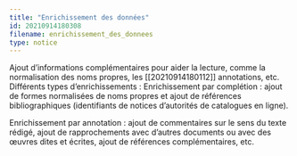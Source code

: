 ```yaml
---
title: "Enrichissement des données"
id: 20210914180308
filename: enrichissement_des_donnees
type: notice
---
```


Ajout d’informations complémentaires pour aider la lecture, comme la normalisation des noms propres, les [[20210914180112]] annotations, etc. Différents types d’enrichissements :
Enrichissement par complétion : ajout de formes normalisées de noms propres et ajout de références bibliographiques (identifiants de notices d’autorités de catalogues en ligne).

Enrichissement par annotation : ajout de commentaires sur le sens du texte rédigé, ajout de rapprochements avec d’autres documents ou avec des œuvres dites et écrites, ajout de références complémentaires, etc.

